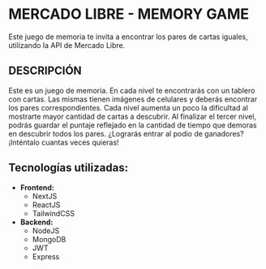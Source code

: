<h1>MERCADO LIBRE - MEMORY GAME</h1> 

<p>Este juego de memoria te invita a encontrar los pares de cartas iguales, utilizando la API de Mercado Libre.</p>

<h2>DESCRIPCIÓN</h2>

<p>Este es un juego de memoria. En cada nivel te encontrarás con un tablero con cartas. Las mismas tienen imágenes de celulares y deberás encontrar los pares correspondientes. Cada nivel aumenta un poco la dificultad al mostrarte mayor cantidad de cartas a descubrir. Al finalizar el tercer nivel, podrás guardar el puntaje reflejado en la cantidad de tiempo que demoras en descubrir todos los pares. ¿Lograrás entrar al podio de ganadores? ¡Inténtalo cuantas veces quieras!</p>

<h2>Tecnologías utilizadas:</h2>
<ul>
  <li><strong>Frontend:</strong>
    <ul>
      <li>NextJS</li> 
      <li>ReactJS</li> 
      <li>TailwindCSS</li>
    </ul>
  </li>
  <li><strong>Backend:</strong>
    <ul>
      <li>NodeJS</li>
      <li>MongoDB</li>
      <li>JWT</li>
      <li>Express</li>
    </ul>
  </li>
</ul>
